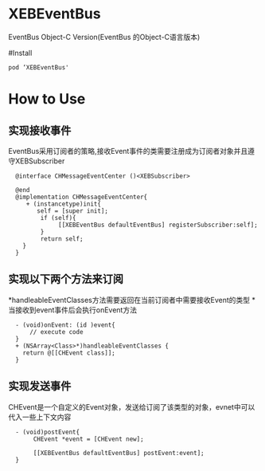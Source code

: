 # XEBEventBus
EventBus Object-C Version(EventBus 的Object-C语言版本)

#Install
```
pod ‘XEBEventBus'
```

# How to Use

## 实现接收事件
EventBus采用订阅者的策略,接收Event事件的类需要注册成为订阅者对象并且遵守XEBSubscriber

``` obj-c
  @interface CHMessageEventCenter ()<XEBSubscriber>

  @end
  @implementation CHMessageEventCenter{
     + (instancetype)init{
        self = [super init];
         if (self){
              [[XEBEventBus defaultEventBus] registerSubscriber:self];
         }
         return self;
    }
  }

```

## 实现以下两个方法来订阅
*handleableEventClasses方法需要返回在当前订阅者中需要接收Event的类型
*当接收到event事件后会执行onEvent方法

``` obj-c
  - (void)onEvent: (id )event{
      // execute code 
  }
  + (NSArray<Class>*)handleableEventClasses {
    return @[[CHEvent class]];
  }
```

## 实现发送事件
CHEvent是一个自定义的Event对象，发送给订阅了该类型的对象，evnet中可以代入一些上下文内容
``` obj-c
  - (void)postEvent{
       CHEvent *event = [CHEvent new];

       [[XEBEventBus defaultEventBus] postEvent:event];
  }

```
